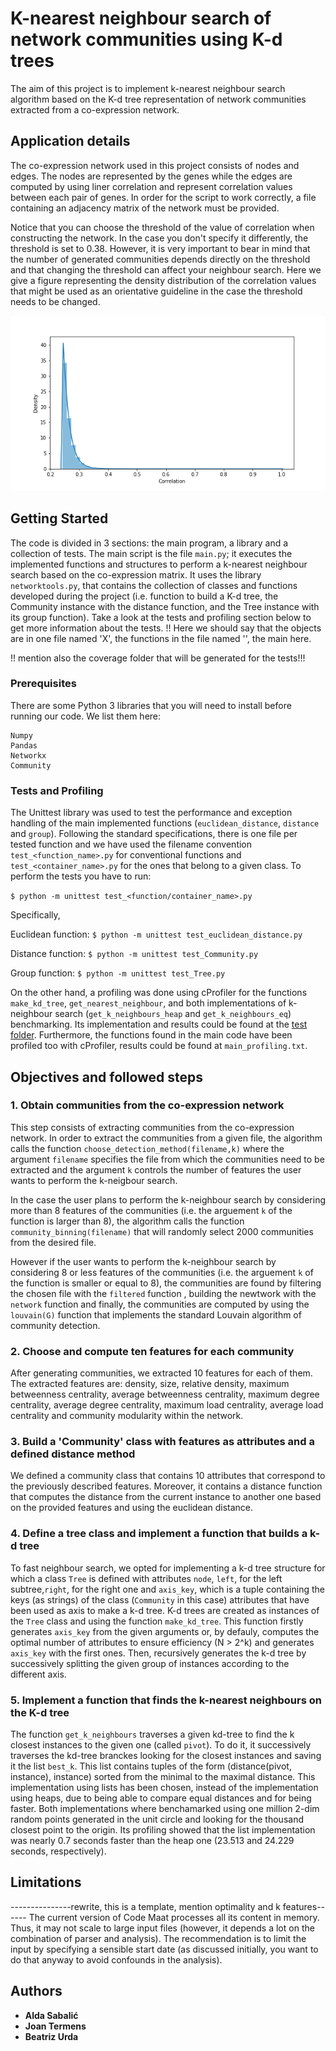 # K-nearest neighbour search of network communities using K-d trees

The aim of this project is to implement k-nearest neighbour search algorithm based on the K-d tree representation of network communities extracted from a co-expression network. 

## Application details
The co-expression network used in this project consists of nodes and edges. The nodes are represented by the genes while the edges are computed by using liner correlation and represent correlation values between each pair of genes. In order for the script to work correctly, a file containing an adjacency matrix of the network must be provided. 

Notice that you can choose the threshold of the value of correlation when constructing the network. In the case you don't specify it differently, the threshold is set to 0.38. However, it is very important to bear in mind that the number of generated communities depends directly on the threshold and that changing the threshold can affect your neighbour search.
Here we give a figure representing the density distribution of the correlation values that might be used as an orientative guideline in the case the threshold needs to be changed.

[![INSERT YOUR GRAPHIC HERE](https://github.com/JTermens/APA-Project-Networks/blob/master/distribution.png)]()


## Getting Started
The code is divided in 3 sections: the main program, a library and a collection of tests. The main script is the file `main.py`; it executes the implemented functions and structures to perform a k-nearest neighbour search based on the co-expression matrix. It uses the library `networktools.py`, that contains the collection of classes and functions developed during the project (i.e. function to build a K-d tree, the Community instance with the distance function, and the Tree instance with its group function). Take a look at the tests and profiling section below to get more information about the tests. 
!! Here we should say that the objects are in one file named 'X', the functions in the file named '', the main here. 

!! mention also the coverage folder that will be generated for the tests!!!

### Prerequisites

There are some Python 3 libraries that you will need to install before running our code. 
We list them here:

```
Numpy
Pandas
Networkx
Community
```

### Tests and Profiling

The Unittest library was used to test the performance and exception handling of the main implemented functions (`euclidean_distance`, `distance` and `group`). Following the standard specifications, there is one file per tested function and we have used the filename convention `test_<function_name>.py` for conventional functions and `test_<container_name>.py` for the ones that belong to a given class. To perform the tests you have to run:

```$ python -m unittest test_<function/container_name>.py```

Specifically,

Euclidean function: ```$ python -m unittest test_euclidean_distance.py```

Distance function: ```$ python -m unittest test_Community.py```

Group function: ```$ python -m unittest test_Tree.py```

On the other hand, a profiling was done using cProfiler for the functions `make_kd_tree`, `get_nearest_neighbour`, and both implementations of k-neighbour search (`get_k_neighbours_heap` and `get_k_neighbours_eq`) benchmarking. Its implementation and results could be found at the [test folder](https://github.com/JTermens/APA-Project-Networks/blob/master/tests/). Furthermore, the functions found in the main code have been profiled too with cProfiler, results could be found at `main_profiling.txt`.

## Objectives and followed steps

### 1. Obtain communities from the co-expression network
This step consists of extracting communities from the co-expression network. In order to extract the communities from a given file, the algorithm calls the function `choose_detection_method(filename,k)` where the argument `filename` specifies the file from which the communities need to be extracted and the argument `k` controls the number of features the user wants to perform the k-neigbour search. 

In the case the user plans to perform the k-neighbour search by considering more than 8  features of the communities (i.e. the arguement `k` of the function is larger than 8), the algorithm calls the function `community_binning(filename)` that will randomly select 2000 communities from the desired file. 

However if the user wants to perform the k-neighbour search by considering 8 or less features of the communities (i.e. the arguement `k` of the function is smaller or equal to 8), the communities are found by filtering the chosen file with the `filtered` function , building the newtwork with the `network` function and finally, the communities are computed by using the `louvain(G)` function that implements the standard Louvain algorithm of community detection.

### 2. Choose and compute ten features for each community
After generating communities, we extracted 10 features for each of them. The extracted features are: density, size, relative density, maximum betweenness centrality, average betweenness centrality, maximum degree centrality, average degree centrality, maximum load centrality, average load centrality and community modularity within the network.

### 3. Build a 'Community' class with features as attributes and a defined distance method
We defined a community class that contains 10 attributes that correspond to the previously described features. Moreover, it contains a distance function that computes the distance from the current instance to another one based on the provided features and using the euclidean distance.  

### 4. Define a tree class and implement a function that builds a k-d tree
To fast neighbour search, we opted for implementing a k-d tree structure for which a class `Tree` is defined with attributes `node`, `left`, for the left subtree,`right`, for the right one and `axis_key`, which is a tuple containing the keys (as strings) of the class (`Community` in this case) attributes that have been used as axis to make a k-d tree. K-d trees are created as instances of the `Tree` class and using the function `make_kd_tree`. This function firstly generates `axis_key` from the given arguments or, by defauly, computes the optimal number of attributes to ensure efficiency (N > 2^k) and generates `axis_key` with the first ones. Then, recursively generates the k-d tree by successively splitting the given group of instances according to the different axis.

### 5. Implement a function that finds the k-nearest neighbours on the K-d tree
The function `get_k_neighbours` traverses a given kd-tree to find the k closest instances to the given one (called `pivot`). To do it, it successively traverses the kd-tree branckes looking for the closest instances and saving it the list `best_k`. This list contains tuples of the form (distance(pivot, instance), instance) sorted from the minimal to the maximal distance. This implementation using lists has been chosen, instead of the implementation using heaps, due to being able to compare equal distances and for being faster. Both implementations where benchamarked using one million 2-dim random points generated in the unit circle and looking for the thousand closest point to the origin. Its profiling showed that the list implementation was nearly 0.7 seconds faster than the heap one (23.513 and 24.229 seconds, respectively).

## Limitations

---------------rewrite, this is a template, mention optimality and k features------
The current version of Code Maat processes all its content in memory. Thus, it may not scale to large input files (however, it depends a lot on the combination of parser and analysis). The recommendation is to limit the input by specifying a sensible start date (as discussed initially, you want to do that anyway to avoid confounds in the analysis).

## Authors

* **Alda Sabalić** 
* **Joan Termens** 
* **Beatriz Urda** 




